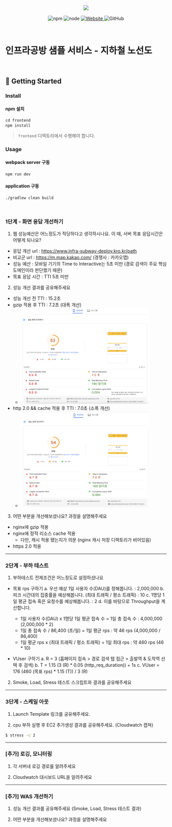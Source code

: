 <p align="center">
    <img width="200px;" src="https://raw.githubusercontent.com/woowacourse/atdd-subway-admin-frontend/master/images/main_logo.png"/>
</p>
<p align="center">
  <img alt="npm" src="https://img.shields.io/badge/npm-%3E%3D%205.5.0-blue">
  <img alt="node" src="https://img.shields.io/badge/node-%3E%3D%209.3.0-blue">
  <a href="https://edu.nextstep.camp/c/R89PYi5H" alt="nextstep atdd">
    <img alt="Website" src="https://img.shields.io/website?url=https%3A%2F%2Fedu.nextstep.camp%2Fc%2FR89PYi5H">
  </a>
  <img alt="GitHub" src="https://img.shields.io/github/license/next-step/atdd-subway-service">
</p>

<br>

# 인프라공방 샘플 서비스 - 지하철 노선도

<br>

## 🚀 Getting Started

### Install
#### npm 설치
```
cd frontend
npm install
```
> `frontend` 디렉토리에서 수행해야 합니다.

### Usage
#### webpack server 구동
```
npm run dev
```
#### application 구동
```
./gradlew clean build
```
<br>


### 1단계 - 화면 응답 개선하기
1. 웹 성능예산은 어느정도가 적당하다고 생각하시나요. 이 때, 서버 목표 응답시간은 어떻게 되나요?

* 응답 개선 url : https://www.infra-subway-deploy.kro.kr/path
* 비교군 url : https://m.map.kakao.com/ (경쟁사 : 카카오맵)
* 성능 예산 : 모바일 기기의 Time to Interactive는 5초 미만 (경로 검색이 주요 핵심 도메인이라 판단했기 때문)
* 목표 응답 시간 : TTI 5초 미만

2. 성능 개선 결과를 공유해주세요

* 성능 개선 전 TTI : 15.2초
* gzip 적용 후 TTI : 7.2초 (대폭 개선)
   * <img src="./src/main/resources/static/images/perf/gzip_mobile.png" width="400" height="300" title="image2"/>
* http 2.0 && cache 적용 후 TTI : 7.0초 (소폭 개선)
   * <img src="./src/main/resources/static/images/perf/gzip-cache_mobile.png" width="400" height="300" title="image1">

3. 어떤 부분을 개선해보셨나요? 과정을 설명해주세요

* nginx에 gzip 적용
* nginx에 정적 리소스 cache 적용
   * 다만, 캐시 적용 됐는지가 의문 (nginx 캐시 저장 디렉토리가 비어있음)
* https 2.0 적용

---

### 2단계 - 부하 테스트 
1. 부하테스트 전제조건은 어느정도로 설정하셨나요
* 목표 rps 구하기
  a. 우선 예상 1일 사용자 수(DAU)를 정해봅니다. : 2,000,000
  b. 피크 시간대의 집중률을 예상해봅니다. (최대 트래픽 / 평소 트래픽) : 10
  c. 1명당 1일 평균 접속 혹은 요청수를 예상해봅니다. : 2
  d. 이를 바탕으로 Throughput을 계산합니다. 
     - 1일 사용자 수(DAU) x 1명당 1일 평균 접속 수 = 1일 총 접속 수 : 4,000,000 (2,000,000 * 2)
     - 1일 총 접속 수 / 86,400 (초/일) = 1일 평균 rps : 약 46 rps (4,000,000 / 86,400)
     - 1일 평균 rps x (최대 트래픽 / 평소 트래픽) = 1일 최대 rps : 약 460 rps (46 * 10)

* VUser 구하기
  a. R = 3 (홈페이지 접속 > 경로 검색 탭 접근 > 출발역 & 도착역 선택 후 검색)
  b. T = 1.15 (3 (R) * 0.05 (http_req_duration)) + 1s
  c. VUser = 176 (460 (목표 rps) * 1.15 (T)) / 3 (R)

2. Smoke, Load, Stress 테스트 스크립트와 결과를 공유해주세요

---

### 3단계 - 스케일 아웃

1. Launch Template 링크를 공유해주세요.

2. cpu 부하 실행 후 EC2 추가생성 결과를 공유해주세요. (Cloudwatch 캡쳐)

```sh
$ stress -c 2
```

---

### [추가] 로깅, 모니터링
1. 각 서버내 로깅 경로를 알려주세요

2. Cloudwatch 대시보드 URL을 알려주세요
---

### [추가] WAS 개선하기
1. 성능 개선 결과를 공유해주세요 (Smoke, Load, Stress 테스트 결과)

2. 어떤 부분을 개선해보셨나요? 과정을 설명해주세요
